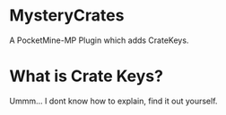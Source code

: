 # MysteryCrates
A PocketMine-MP Plugin which adds CrateKeys.

# What is Crate Keys?
 Ummm... I dont know how to explain, find it out yourself.
